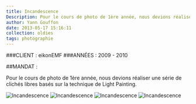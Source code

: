 ```yaml
---
title: Incandescence
Description: Pour le cours de photo de 1ère année, nous devions réaliser une série de clichés libres basés sur la technique de Light Painting.
author: Yann Gouffon
date: 2013-05-17 15:16:11
collection: oldies
tags: photographie
---
```


###CLIENT : eikonEMF
###ANNÉES : 2009 - 2010

##MANDAT :

Pour le cours de photo de 1ère année, nous devions réaliser une série de clichés libres basés sur la technique de Light Painting.

![Incandescence](http://staging.yago.io/content/images/incandescence.jpg.jpg)
![Incandescence](http://staging.yago.io/content/images/incandescence01.jpg.jpg)
![Incandescence](http://staging.yago.io/content/images/incandescence02.jpg.jpg)
![Incandescence](http://staging.yago.io/content/images/incandescence03.jpg.jpg)
